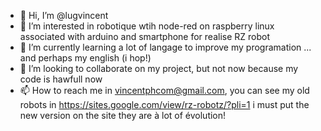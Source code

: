 - 👋 Hi, I’m @lugvincent
- 👀 I’m interested in robotique wtih node-red on raspberry linux associated with arduino and smartphone for realise RZ robot
- 🌱 I’m currently learning a lot of langage to improve my programation ... and perhaps my english (i hop!)
- 💞️ I’m looking to collaborate on my project, but not now because my code is hawfull now
- 📫 How to reach me in vincentphcom@gmail.com, you can see my old robots in https://sites.google.com/view/rz-robotz/?pli=1 i must put the new version on the site
they are à lot of évolution!

<!---
lugvincent/lugvincent is a ✨ special ✨ repository because its `README.md` (this file) appears on your GitHub profile.
You can click the Preview link to take a look at your changes.
--->

